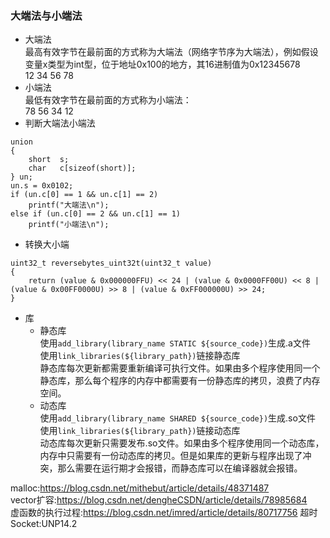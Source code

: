 ### 大端法与小端法
* 大端法  
最高有效字节在最前面的方式称为大端法（网络字节序为大端法），例如假设变量x类型为int型，位于地址0x100的地方，其16进制值为0x12345678  
12  34	56	78  
* 小端法  
最低有效字节在最前面的方式称为小端法：  
78	56	34	12
* 判断大端法小端法
```
union 
{
    short  s;
    char   c[sizeof(short)];
} un;
un.s = 0x0102;
if (un.c[0] == 1 && un.c[1] == 2)
    printf("大端法\n");
else if (un.c[0] == 2 && un.c[1] == 1)
    printf("小端法\n");
```
* 转换大小端
```
uint32_t reversebytes_uint32t(uint32_t value)
{
    return (value & 0x000000FFU) << 24 | (value & 0x0000FF00U) << 8 | (value & 0x00FF0000U) >> 8 | (value & 0xFF000000U) >> 24; 
}
``` 
* 库  
   * 静态库  
   使用`add_library(library_name STATIC ${source_code})`生成.a文件  
   使用`link_libraries(${library_path})`链接静态库  
   静态库每次更新都需要重新编译可执行文件。如果由多个程序使用同一个静态库，那么每个程序的内存中都需要有一份静态库的拷贝，浪费了内存空间。  
   * 动态库  
   使用`add_library(library_name SHARED ${source_code})`生成.so文件  
   使用`link_libraries(${library_path})`链接动态库  
   动态库每次更新只需要发布.so文件。如果由多个程序使用同一个动态库，内存中只需要有一份动态库的拷贝。但是如果库的更新与程序出现了冲突，那么需要在运行期才会报错，而静态库可以在编译器就会报错。  

malloc:https://blog.csdn.net/mithebut/article/details/48371487  
vector扩容:https://blog.csdn.net/dengheCSDN/article/details/78985684  
虚函数的执行过程:https://blog.csdn.net/imred/article/details/80717756 
超时Socket:UNP14.2 